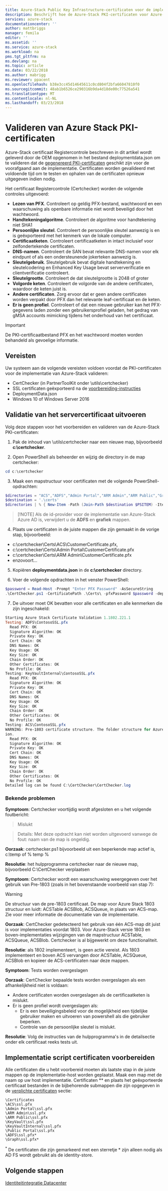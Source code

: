 ```yaml
---
title: Azure-Stack Public Key Infrastructure-certificaten voor de implementatie van Azure-Stack geïntegreerd systemen valideren | Microsoft Docs
description: Beschrijft hoe de Azure-Stack PKI-certificaten voor Azure-Stack geïntegreerd systemen valideren.
services: azure-stack
documentationcenter: ''
author: mattbriggs
manager: femila
editor: ''
ms.assetid: ''
ms.service: azure-stack
ms.workload: na
pms.tgt_pltfrm: na
ms.devlang: na
ms.topic: article
ms.date: 03/22/2018
ms.author: mabrigg
ms.reviewer: ppacent
ms.openlocfilehash: b38e3cc45d14645611c0cd804f2bfa66047810f0
ms.sourcegitcommit: 48ab1b6526ce290316b9da4d18de00c77526a541
ms.translationtype: MT
ms.contentlocale: nl-NL
ms.lasthandoff: 03/23/2018
---
```

# <a name="validate-azure-stack-pki-certificates"></a>Valideren van Azure Stack PKI-certificaten
Azure-Stack certificaat Registercontrole beschreven in dit artikel wordt geleverd door de OEM opgenomen in het bestand deploymentdata.json om te valideren dat de [gegenereerd PKI-certificaten](azure-stack-get-pki-certs.md) geschikt zijn voor de voorafgaand aan de implementatie. Certificaten worden gevalideerd met voldoende tijd om te testen en ophalen van de certificaten opnieuw uitgegeven indien nodig. 

Het certificaat Registercontrole (Certchecker) worden de volgende controles uitgevoerd:

- **Lezen van PFX**. Controleert op geldig PFX-bestand, wachtwoord en een waarschuwing als openbare informatie niet wordt beveiligd door het wachtwoord. 
- **Handtekeningalgoritme**. Controleert de algoritme voor handtekening niet SHA1 
- **Persoonlijke sleutel**. Controleert de persoonlijke sleutel aanwezig is en is geëxporteerd met het kenmerk van de lokale computer. 
- **Certificaatketen**. Controleert certificaatketen in intact inclusief voor zelfondertekende certificaten. 
- **DNS-namen**. Controleert de SAN bevat relevante DNS-namen voor elk eindpunt of als een ondersteunende jokerteken aanwezig is. 
- **Sleutelgebruik**. Sleutelgebruik bevat digitale handtekening en sleutelcodering en Enhanced Key Usage bevat serververificatie en clientverificatie controleert. 
- **Sleutelgrootte**. Controleert de dat sleutelgrootte is 2048 of groter 
- **Volgorde keten**. Controleert de volgorde van de andere certificaten, waardoor de keten juist is. 
- **Andere certificaten**. Zorg ervoor dat er geen andere certificaten worden verpakt door PFX dan het relevante leaf-certificaat en de keten. 
- **Er is geen profiel**. Controleert of dat een nieuwe gebruiker kan het PFX-gegevens laden zonder een gebruikersprofiel geladen, het gedrag van gMSA accounts mimicking tijdens het onderhoud van het certificaat.   

> [!IMPORTANT]
> De PKI-certificaatbestand PFX en het wachtwoord moeten worden behandeld als gevoelige informatie.

## <a name="prerequisites"></a>Vereisten
Uw systeem aan de volgende vereisten voldoen voordat de PKI-certificaten voor de implementatie van Azure-Stack valideren:
- CertChecker (in PartnerToolKit onder \utils\certchecker)
- SSL certificaten geëxporteerd na de [voorbereiding-instructies](prepare-pki-certs.md)
- DeploymentData.json
- Windows 10 of Windows Server 2016

## <a name="perform-certificate-validation"></a>Validatie van het servercertificaat uitvoeren
Volg deze stappen voor het voorbereiden en valideren van de Azure-Stack PKI-certificaten: 

1. Pak de inhoud van <partnerToolkit>\utils\certchecker naar een nieuwe map, bijvoorbeeld **c:\certchecker**.

2. Open PowerShell als beheerder en wijzig de directory in de map certchecker:

  ```powershell
  cd c:\certchecker
  ```
 
3. Maak een mapstructuur voor certificaten met de volgende PowerShell-opdrachten:

  ```powershell 
  $directories = "ACS","ADFS","Admin Portal","ARM Admin","ARM Public","Graph","KeyVault","KeyVaultInternal","Public Portal" 
  $destination = '.\certs' 
  $directories | % { New-Item -Path (Join-Path $destination $PSITEM) -ItemType Directory -Force}  
  ```

  >  [!NOTE]
  >  Als de id-provider voor de implementatie van Azure-Stack Azure AD is, verwijdert u de **ADFS** en **grafiek** mappen. 

4. Plaats uw certificaten in de juiste mappen die zijn gemaakt in de vorige stap, bijvoorbeeld: 
  - c:\certchecker\Certs\ACS\CustomerCertificate.pfx,  
  - c:\certchecker\Certs\Admin Portal\CustomerCertificate.pfx  
  - c:\certchecker\Certs\ARM Admin\CustomerCertificate.pfx  
  - enzovoort... 

5. Kopiëren **deploymentdata.json** in de **c:\certchecker** directory.

6. Voer de volgende opdrachten in het venster PowerShell: 

  ```powershell
  $password = Read-Host -Prompt "Enter PFX Password" -AsSecureString 
  .\CertChecker.ps1 -CertificatePath .\Certs\ -pfxPassword $password -deploymentDataJSONPath .\DeploymentData.json  
  ```

7. De uitvoer moet OK bevatten voor alle certificaten en alle kenmerken die zijn ingeschakeld: 

  ```powershell
  Starting Azure Stack Certificate Validation 1.1802.221.1
  Testing: ADFS\ContosoSSL.pfx
    Read PFX: OK
    Signature Algorithm: OK
    Private Key: OK
    Cert Chain: OK
    DNS Names: OK
    Key Usage: OK
    Key Size: OK
    Chain Order: OK
    Other Certificates: OK
    No Profile: OK
  Testing: KeyVaultInternal\ContosoSSL.pfx
    Read PFX: OK
    Signature Algorithm: OK
    Private Key: OK
    Cert Chain: OK
    DNS Names: OK
    Key Usage: OK
    Key Size: OK
    Chain Order: OK
    Other Certificates: OK
    No Profile: OK
  Testing: ACS\ContosoSSL.pfx
  WARNING: Pre-1803 certificate structure. The folder structure for Azure Stack 1803 and above is: ACSBlob, ACSQueue, ACSTable instead of ACS folder. Refer to deployment documentation for further informat
  ion.
    Read PFX: OK
    Signature Algorithm: OK
    Private Key: OK
    Cert Chain: OK
    DNS Names: OK
    Key Usage: OK
    Key Size: OK
    Chain Order: OK
    Other Certificates: OK
    No Profile: OK
  Detailed log can be found C:\CertChecker\CertChecker.log 
  ```

### <a name="known-issues"></a>Bekende problemen 
**Symptoom**: Certchecker voortijdig wordt afgesloten en u het volgende foutbericht: 
> Mislukt

> Details: Met deze opdracht kan niet worden uitgevoerd vanwege de fout: naam van de map is ongeldig. 

**Oorzaak**: certchecker.ps1 bijvoorbeeld uit een beperkende map actief is, c:\temp of % temp % 

**Resolutie**: het hulpprogramma certchecker naar de nieuwe map, bijvoorbeeld C:\CertChecker verplaatsen 


**Symptoom**: Certchecker wordt een waarschuwing weergegeven over het gebruik van Pre-1803 (zoals in het bovenstaande voorbeeld van stap 7):

> [!WARNING]
> De structuur van de pre-1803 certificaat. De map voor Azure Stack 1803 structuur en luidt: ACSTable ACSBlob, ACSQueue, in plaats van ACS-map. Zie voor meer informatie de documentatie van de implementatie.

**Oorzaak**: CertChecker gedetecteerd het gebruik van één ACS-map dit juist is voor implementaties voordat 1803. Voor Azure-Stack versie 1803 en boven-implementaties wijzigingen van de mapstructuur ACSTable, ACSQueue, ACSBlob. Certchecker is al bijgewerkt om deze functionaliteit.

**Resolutie**: als 1802 implementeert, is geen actie vereist. Als 1803 implementeert en boven ACS vervangen door ACSTable, ACSQueue, ACSBlob en kopieer de ACS-certificaten naar deze mappen.

**Symptoom**: Tests worden overgeslagen

**Oorzaak**: CertChecker bepaalde tests worden overgeslagen als een afhankelijkheid niet is voldaan:
- Andere certificaten worden overgeslagen als de certificaatketen is mislukt.
- Er is geen profiel wordt overgeslagen als:
  - Er is een beveiligingsbeleid voor de mogelijkheid een tijdelijke gebruiker maken en uitvoeren van powershell als die gebruiker beperken.
  - Controle van de persoonlijke sleutel is mislukt.

**Resolutie**: Volg de instructies van de hulpprogramma's in de detailsectie onder elk certificaat reeks tests uit.


## <a name="prepare-deployment-script-certificates"></a>Implementatie script certificaten voorbereiden 
Alle certificaten die u hebt voorbereid moeten als laatste stap in de juiste mappen op de implementatie-host worden geplaatst. Maak een map met de naam op uw host implementatie. Certificaten ** en plaats het geëxporteerde certificaat bestanden in de bijbehorende submappen die zijn opgegeven in de [verplichte certificaten](https://docs.microsoft.com/azure/azure-stack/azure-stack-pki-certs#mandatory-certificates) sectie:

```
\Certificates
\ACS\ssl.pfx
\Admin Portal\ssl.pfx
\ARM Admin\ssl.pfx
\ARM Public\ssl.pfx
\KeyVault\ssl.pfx
\KeyVaultInternal\ssl.pfx
\Public Portal\ssl.pfx
\ADFS\ssl.pfx*
\Graph\ssl.pfx*
```

<sup>*</sup> De certificaten die zijn gemarkeerd met een sterretje * zijn alleen nodig als AD FS wordt gebruikt als de identity-store.


## <a name="next-steps"></a>Volgende stappen
[Identiteitintegratie Datacenter](azure-stack-integrate-identity.md)